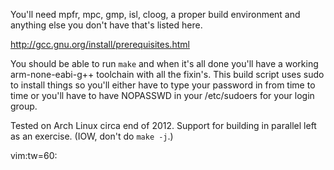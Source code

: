 You'll need mpfr, mpc, gmp, isl, cloog, a proper build
environment and anything else you don't have that's listed
here.

http://gcc.gnu.org/install/prerequisites.html

You should be able to run `make` and when it's all done
you'll have a working arm-none-eabi-g++ toolchain with all
the fixin's. This build script uses sudo to install things
so you'll either have to type your password in from time to
time or you'll have to have NOPASSWD in your /etc/sudoers
for your login group.

Tested on Arch Linux circa end of 2012. Support for building
in parallel left as an exercise. (IOW, don't do `make -j`.)

vim:tw=60:
